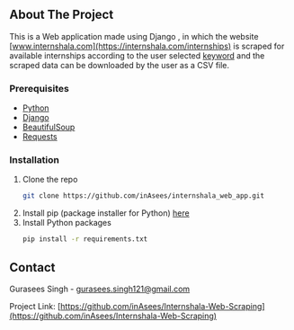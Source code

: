<!-- ABOUT THE PROJECT -->

## About The Project

This is a Web application made using Django , in which the website [www.internshala.com](https://internshala.com/internships) 
is scraped for available internships according to the user selected [keyword](https://internshala.com/internships/keywords-python) 
and the scraped data can be downloaded by the user as a CSV  file.




### Prerequisites


* [Python](https://www.python.org/)
* [Django](https://www.djangoproject.com/)
* [BeautifulSoup](https://www.crummy.com/software/BeautifulSoup/)
* [Requests](https://requests.readthedocs.io/)

### Installation

1. Clone the repo
   ```sh
   git clone https://github.com/inAsees/internshala_web_app.git
   ```
2. Install pip (package installer for Python)
   [here](https://pip.pypa.io/en/stable/installing/)
3. Install Python packages
   ```sh
   pip install -r requirements.txt
   ```

## Contact
Gurasees Singh - gurasees.singh121@gmail.com

Project Link: [https://github.com/inAsees/Internshala-Web-Scraping](https://github.com/inAsees/Internshala-Web-Scraping)